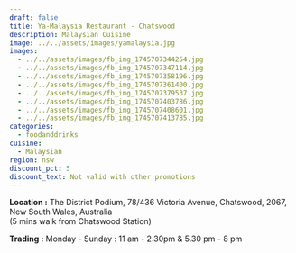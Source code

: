 ```yaml
---
draft: false
title: Ya-Malaysia Restaurant - Chatswood
description: Malaysian Cuisine
image: ../../assets/images/yamalaysia.jpg
images:
  - ../../assets/images/fb_img_1745707344254.jpg
  - ../../assets/images/fb_img_1745707347114.jpg
  - ../../assets/images/fb_img_1745707358196.jpg
  - ../../assets/images/fb_img_1745707361400.jpg
  - ../../assets/images/fb_img_1745707379537.jpg
  - ../../assets/images/fb_img_1745707403786.jpg
  - ../../assets/images/fb_img_1745707408601.jpg
  - ../../assets/images/fb_img_1745707413785.jpg
categories:
  - foodanddrinks
cuisine:
  - Malaysian
region: nsw
discount_pct: 5
discount_text: Not valid with other promotions
---
```


**Location :** The District Podium, 78/436 Victoria Avenue, Chatswood, 2067, New South Wales, Australia\
(5 mins walk from Chatswood Station)

**Trading :** Monday - Sunday : 11 am - 2.30pm & 5.30 pm - 8 pm
